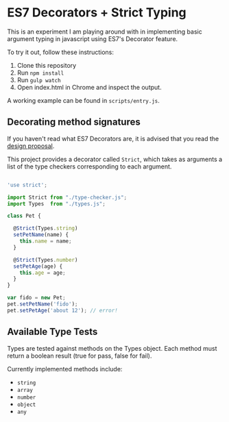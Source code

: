 # ES7 Decorators + Strict Typing

This is an experiment I am playing around with in implementing basic argument
typing in javascript using ES7's Decorator feature.

To try it out, follow these instructions:

1. Clone this repository
2. Run `npm install`
3. Run `gulp watch`
4. Open index.html in Chrome and inspect the output.

A working example can be found in `scripts/entry.js`.

## Decorating method signatures

If you haven't read what ES7 Decorators are, it is advised that you read the
[design proposal](https://github.com/wycats/javascript-decorators).

This project provides a decorator called `Strict`, which takes as arguments a
list of the type checkers corresponding to each argument.

````javascript

'use strict';

import Strict from "./type-checker.js";
import Types  from "./types.js";

class Pet {

  @Strict(Types.string)
  setPetName(name) {
    this.name = name;
  }

  @Strict(Types.number)
  setPetAge(age) {
    this.age = age;
  }
}

var fido = new Pet;
pet.setPetName('fido');
pet.setPetAge('about 12'); // error!
````

## Available Type Tests

Types are tested against methods on the Types object. Each method must return a
boolean result (true for pass, false for fail).

Currently implemented methods include:

* `string`
* `array`
* `number`
* `object`
* `any`